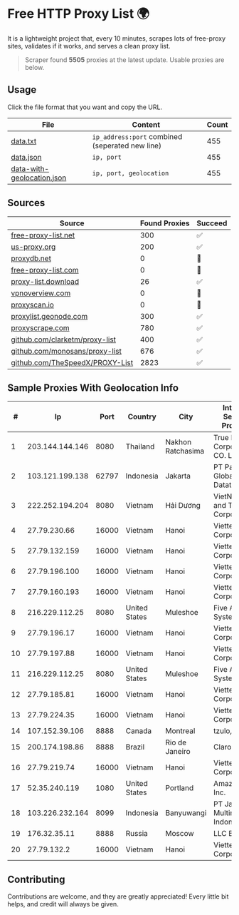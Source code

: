 
# Free HTTP Proxy List 🌍

It is a lightweight project that, every 10 minutes, scrapes lots of free-proxy sites, validates if it works, and serves a clean proxy list.


> Scraper found **5505** proxies at the latest update. Usable proxies are below.

## Usage

Click the file format that you want and copy the URL.


|File|Content|Count|
|----|-------|-----|
|[data.txt](https://raw.githubusercontent.com/themiralay/Proxy-List-World/master/data.txt)|`ip_address:port` combined (seperated new line)|455|
|[data.json](https://raw.githubusercontent.com/themiralay/Proxy-List-World/master/data.json)|`ip, port`|455|
|[data-with-geolocation.json](https://raw.githubusercontent.com/themiralay/Proxy-List-World/master/data-with-geolocation.json)|`ip, port, geolocation`|455|

## Sources

|Source|Found Proxies|Succeed|
|------|-------------|-------|
|[free-proxy-list.net](https://free-proxy-list.net)|300|✅|
|[us-proxy.org](https://www.us-proxy.org)|200|✅|
|[proxydb.net](http://proxydb.net)|0|🚫|
|[free-proxy-list.com](https://free-proxy-list.com/?page=&port=&type%5B%5D=http&type%5B%5D=https&up_time=0&search=Search)|0|🚫|
|[proxy-list.download](https://www.proxy-list.download/HTTP)|26|✅|
|[vpnoverview.com](https://vpnoverview.com/privacy/anonymous-browsing/free-proxy-servers)|0|🚫|
|[proxyscan.io](https://www.proxyscan.io)|0|🚫|
|[proxylist.geonode.com](https://proxylist.geonode.com/api/proxy-list?limit=300&page=1&sort_by=lastChecked&sort_type=desc&protocols=http,https)|300|✅|
|[proxyscrape.com](https://api.proxyscrape.com/v2/?request=displayproxies&protocol=http&timeout=10000&country=all&ssl=all&anonymity=all)|780|✅|
|[github.com/clarketm/proxy-list](https://raw.githubusercontent.com/clarketm/proxy-list/master/proxy-list-raw.txt)|400|✅|
|[github.com/monosans/proxy-list](https://raw.githubusercontent.com/monosans/proxy-list/main/proxies/http.txt)|676|✅|
|[github.com/TheSpeedX/PROXY-List](https://raw.githubusercontent.com/TheSpeedX/PROXY-List/master/http.txt)|2823|✅|


## Sample Proxies With Geolocation Info

|#|Ip|Port|Country|City|Internet Service Provider|
|-|--|----|-------|----|-------------------------|
|1|203.144.144.146|8080|Thailand|Nakhon Ratchasima|True Internet Corporation CO. Ltd.|
|2|103.121.199.138|62797|Indonesia|Jakarta|PT Parsaoran Global Datatrans|
|3|222.252.194.204|8080|Vietnam|Hải Dương|VietNam Post and Telecom Corporation|
|4|27.79.230.66|16000|Vietnam|Hanoi|Viettel Corporation|
|5|27.79.132.159|16000|Vietnam|Hanoi|Viettel Corporation|
|6|27.79.196.100|16000|Vietnam|Hanoi|Viettel Corporation|
|7|27.79.160.193|16000|Vietnam|Hanoi|Viettel Corporation|
|8|216.229.112.25|8080|United States|Muleshoe|Five Area Systems, LLC|
|9|27.79.196.17|16000|Vietnam|Hanoi|Viettel Corporation|
|10|27.79.197.88|16000|Vietnam|Hanoi|Viettel Corporation|
|11|216.229.112.25|8080|United States|Muleshoe|Five Area Systems, LLC|
|12|27.79.185.81|16000|Vietnam|Hanoi|Viettel Corporation|
|13|27.79.224.35|16000|Vietnam|Hanoi|Viettel Corporation|
|14|107.152.39.106|8888|Canada|Montreal|tzulo, inc.|
|15|200.174.198.86|8888|Brazil|Rio de Janeiro|Claro S.A|
|16|27.79.219.74|16000|Vietnam|Hanoi|Viettel Corporation|
|17|52.35.240.119|1080|United States|Portland|Amazon.com, Inc.|
|18|103.226.232.164|8099|Indonesia|Banyuwangi|PT Jaringan Multimedia Indonesia|
|19|176.32.35.11|8888|Russia|Moscow|LLC Baxet|
|20|27.79.132.2|16000|Vietnam|Hanoi|Viettel Corporation|



## Contributing

Contributions are welcome, and they are greatly appreciated! Every
little bit helps, and credit will always be given.

